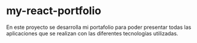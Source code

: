 # my-react-portfolio
En este proyecto se desarrolla mi portafolio para poder presentar todas las aplicaciones que se realizan con las diferentes tecnologías utilizadas.
